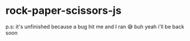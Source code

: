 # rock-paper-scissors-js

p.s: it's unfinished because a bug hit me and I ran 😅
buh yeah i'll be back soon

